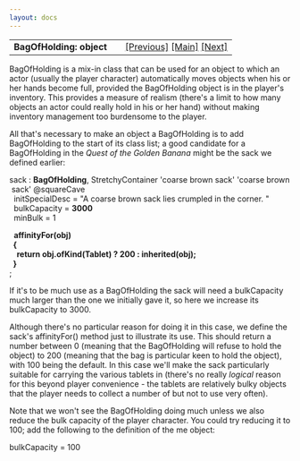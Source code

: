 ```yaml
---
layout: docs
---
```

<table width="100%" data-border="0" data-cellspacing="0"
data-cellpadding="3" data-bgcolor="#C0C0C0">
<colgroup>
<col style="width: 50%" />
<col style="width: 50%" />
</colgroup>
<tbody>
<tr>
<td style="text-align: left;"><strong>BagOfHolding: object<br />
</strong></td>
<td style="text-align: right;"><a
href="singlecontainer.html">[Previous]</a> <a
href="generalintroduction.html">[Main]</a> <a
href="locks+keys-introduction.html">[Next]</a></td>
</tr>
</tbody>
</table>

  
BagOfHolding is a mix-in class that can be used for an object to which
an actor (usually the player character) automatically moves objects when
his or her hands become full, provided the BagOfHolding object is in the
player's inventory. This provides a measure of realism (there's a limit
to how many objects an actor could really hold in his or her hand)
without making inventory management too burdensome to the player.  
  
All that's necessary to make an object a BagOfHolding is to add
BagOfHolding to the start of its class list; a good candidate for a
BagOfHolding in the *Quest of the Golden Banana* might be the sack we
defined earlier:  
  
sack : **BagOfHolding**, StretchyContainer 'coarse brown sack' 'coarse brown sack' @squareCave  
  initSpecialDesc = "A coarse brown sack lies crumpled in the corner. "  
  bulkCapacity = **3000**  
  minBulk = 1  
  
  **affinityFor(obj)  
  {  
    return obj.ofKind(Tablet) ? 200 : inherited(obj);  
  }**  
;  
  
If it's to be much use as a BagOfHolding the sack will need a
bulkCapacity much larger than the one we initially gave it, so here we
increase its bulkCapacity to 3000.  
  
Although there's no particular reason for doing it in this case, we
define the sack's affinityFor() method just to illustrate its use. This
should return a number between 0 (meaning that the BagOfHolding will
refuse to hold the object) to 200 (meaning that the bag is particular
keen to hold the object), with 100 being the default. In this case we'll
make the sack particularly suitable for carrying the various tablets in
(there's no really *logical* reason for this beyond player convenience -
the tablets are relatively bulky objects that the player needs to
collect a number of but not to use very often).  
  
Note that we won't see the BagOfHolding doing much unless we also reduce
the bulk capacity of the player character. You could try reducing it to
100; add the following to the definition of the me object:  
  
bulkCapacity = 100  
  
  
  
  
  
